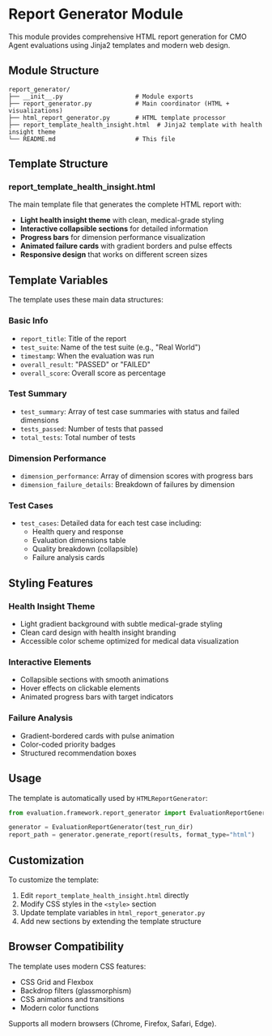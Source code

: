 # Report Generator Module

This module provides comprehensive HTML report generation for CMO Agent evaluations using Jinja2 templates and modern web design.

## Module Structure

```
report_generator/
├── __init__.py                    # Module exports
├── report_generator.py            # Main coordinator (HTML + visualizations)
├── html_report_generator.py       # HTML template processor
├── report_template_health_insight.html  # Jinja2 template with health insight theme
└── README.md                      # This file
```

## Template Structure

### report_template_health_insight.html
The main template file that generates the complete HTML report with:

- **Light health insight theme** with clean, medical-grade styling
- **Interactive collapsible sections** for detailed information
- **Progress bars** for dimension performance visualization
- **Animated failure cards** with gradient borders and pulse effects
- **Responsive design** that works on different screen sizes

## Template Variables

The template uses these main data structures:

### Basic Info
- `report_title`: Title of the report
- `test_suite`: Name of the test suite (e.g., "Real World")
- `timestamp`: When the evaluation was run
- `overall_result`: "PASSED" or "FAILED"
- `overall_score`: Overall score as percentage

### Test Summary
- `test_summary`: Array of test case summaries with status and failed dimensions
- `tests_passed`: Number of tests that passed
- `total_tests`: Total number of tests

### Dimension Performance
- `dimension_performance`: Array of dimension scores with progress bars
- `dimension_failure_details`: Breakdown of failures by dimension

### Test Cases
- `test_cases`: Detailed data for each test case including:
  - Health query and response
  - Evaluation dimensions table
  - Quality breakdown (collapsible)
  - Failure analysis cards

## Styling Features

### Health Insight Theme
- Light gradient background with subtle medical-grade styling
- Clean card design with health insight branding
- Accessible color scheme optimized for medical data visualization

### Interactive Elements
- Collapsible sections with smooth animations
- Hover effects on clickable elements
- Animated progress bars with target indicators

### Failure Analysis
- Gradient-bordered cards with pulse animation
- Color-coded priority badges
- Structured recommendation boxes

## Usage

The template is automatically used by `HTMLReportGenerator`:

```python
from evaluation.framework.report_generator import EvaluationReportGenerator

generator = EvaluationReportGenerator(test_run_dir)
report_path = generator.generate_report(results, format_type="html")
```

## Customization

To customize the template:

1. Edit `report_template_health_insight.html` directly
2. Modify CSS styles in the `<style>` section
3. Update template variables in `html_report_generator.py`
4. Add new sections by extending the template structure

## Browser Compatibility

The template uses modern CSS features:
- CSS Grid and Flexbox
- Backdrop filters (glassmorphism)
- CSS animations and transitions
- Modern color functions

Supports all modern browsers (Chrome, Firefox, Safari, Edge).